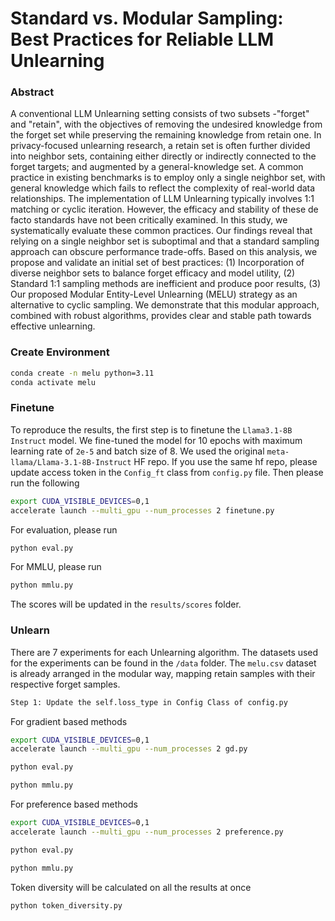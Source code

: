 # Standard vs. Modular Sampling: Best Practices for Reliable LLM Unlearning

### Abstract

A conventional LLM Unlearning setting consists of two subsets
-"forget" and "retain", with the objectives of removing the undesired
knowledge from the forget set while preserving the remaining
knowledge from retain one. In privacy-focused unlearning research, a
retain set is often further divided into neighbor sets, containing either
directly or indirectly connected to the forget targets; and augmented by
a general-knowledge set. A common practice in existing benchmarks is
to employ only a single neighbor set, with general knowledge which fails
to reflect the complexity of real-world data relationships. The implementation
of LLM Unlearning typically involves 1:1 matching or cyclic
iteration. However, the efficacy and stability of these de facto standards
have not been critically examined. In this study, we systematically
evaluate these common practices. Our findings reveal that relying
on a single neighbor set is suboptimal and that a standard sampling
approach can obscure performance trade-offs. Based on this analysis,
we propose and validate an initial set of best practices: (1) Incorporation
of diverse neighbor sets to balance forget efficacy and model
utility, (2) Standard 1:1 sampling methods are inefficient and produce
poor results, (3) Our proposed Modular Entity-Level Unlearning
(MELU) strategy as an alternative to cyclic sampling. We demonstrate
that this modular approach, combined with robust algorithms, provides
clear and stable path towards effective unlearning.


### Create Environment

```bash
conda create -n melu python=3.11
conda activate melu
```

### Finetune

To reproduce the results, the first step is to finetune the `Llama3.1-8B Instruct` model. We fine-tuned the model for 10 epochs with maximum learning rate of `2e-5` and batch size of 8. We used the original `meta-llama/Llama-3.1-8B-Instruct` HF repo. If you use the same hf repo, please update access token in the `Config_ft` class from ```config.py``` file. Then please run the following

```bash
export CUDA_VISIBLE_DEVICES=0,1
accelerate launch --multi_gpu --num_processes 2 finetune.py
```

For evaluation, please run
```bash
python eval.py
```

For MMLU, please run
```bash
python mmlu.py
```

The scores will be updated in the `results/scores` folder.

### Unlearn

There are 7 experiments for each Unlearning algorithm. The datasets used for the experiments can be found in the `/data` folder. The `melu.csv` dataset is already arranged in the modular way, mapping retain samples with their respective forget samples.

```bash
Step 1: Update the self.loss_type in Config Class of config.py
```

For gradient based methods

```bash
export CUDA_VISIBLE_DEVICES=0,1
accelerate launch --multi_gpu --num_processes 2 gd.py
```

```bash
python eval.py
```
```bash
python mmlu.py
```

For preference based methods

```bash
export CUDA_VISIBLE_DEVICES=0,1
accelerate launch --multi_gpu --num_processes 2 preference.py
```

```bash
python eval.py
```
```bash
python mmlu.py
```

Token diversity will be calculated on all the results at once 
```bash
python token_diversity.py
```










